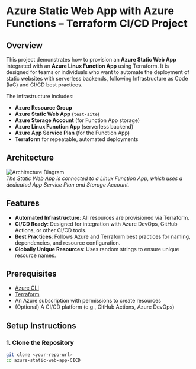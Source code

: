  # Azure Static Web App with Azure Functions – Terraform CI/CD Project

## Overview

This project demonstrates how to provision an **Azure Static Web App** integrated with an **Azure Linux Function App** using Terraform. It is designed for teams or individuals who want to automate the deployment of static websites with serverless backends, following Infrastructure as Code (IaC) and CI/CD best practices.

The infrastructure includes:
- **Azure Resource Group**
- **Azure Static Web App** (`test-site`)
- **Azure Storage Account** (for Function App storage)
- **Azure Linux Function App** (serverless backend)
- **Azure App Service Plan** (for the Function App)
- **Terraform** for repeatable, automated deployments

## Architecture

![Architecture Diagram](./architecture.png)  
*The Static Web App is connected to a Linux Function App, which uses a dedicated App Service Plan and Storage Account.*

## Features

- **Automated Infrastructure**: All resources are provisioned via Terraform.
- **CI/CD Ready**: Designed for integration with Azure DevOps, GitHub Actions, or other CI/CD tools.
- **Best Practices**: Follows Azure and Terraform best practices for naming, dependencies, and resource configuration.
- **Globally Unique Resources**: Uses random strings to ensure unique resource names.

## Prerequisites

- [Azure CLI](https://docs.microsoft.com/en-us/cli/azure/install-azure-cli)
- [Terraform](https://www.terraform.io/downloads)
- An Azure subscription with permissions to create resources
- (Optional) A CI/CD platform (e.g., GitHub Actions, Azure DevOps)

## Setup Instructions

### 1. Clone the Repository

```sh
git clone <your-repo-url>
cd azure-static-web-app-CICD